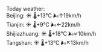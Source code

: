 Today weather:  
Beijing: ☀️   🌡️+13°C 🌬️↑19km/h  
Tianjin: ☀️   🌡️+9°C 🌬️←22km/h  
Shijiazhuang: ☀️   🌡️+18°C 🌬️↙10km/h  
Tangshan: ☀️   🌡️+13°C 🌬️↖13km/h  
